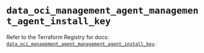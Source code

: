 # `data_oci_management_agent_management_agent_install_key`

Refer to the Terraform Registry for docs: [`data_oci_management_agent_management_agent_install_key`](https://registry.terraform.io/providers/hashicorp/oci/7.19.0/docs/data-sources/management_agent_management_agent_install_key).

